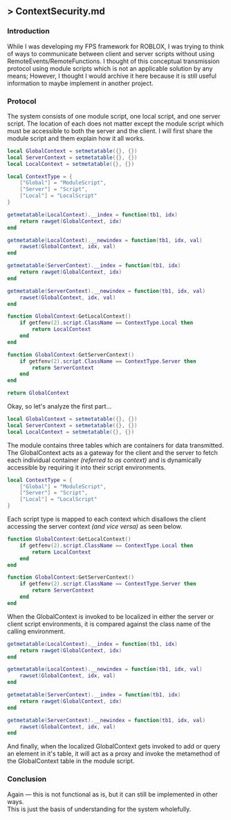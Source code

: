 ## > ContextSecurity.md
### Introduction
While I was developing my FPS framework for ROBLOX, I was trying to think of ways to communicate between client and server scripts without using RemoteEvents/RemoteFunctions. I thought of this conceptual transmission protocol using module scripts which is not an applicable solution by any means; However, I thought I would archive it here because it is still useful information to maybe implement in another project.

### Protocol
The system consists of one module script, one local script, and one server script. The location of each does not matter except the module script which must be accessible to both the server and the client. I will first share the module script and them explain how it all works.

```lua
local GlobalContext = setmetatable({}, {})
local ServerContext = setmetatable({}, {})
local LocalContext = setmetatable({}, {})

local ContextType = {
    ["Global"] = "ModuleScript",
    ["Server"] = "Script",
    ["Local"] = "LocalScript"
}

getmetatable(LocalContext).__index = function(tb1, idx)
    return rawget(GlobalContext, idx)
end

getmetatable(LocalContext).__newindex = function(tb1, idx, val)
    rawset(GlobalContext, idx, val)
end

getmetatable(ServerContext).__index = function(tb1, idx)
    return rawget(GlobalContext, idx)
end

getmetatable(ServerContext).__newindex = function(tb1, idx, val)
    rawset(GlobalContext, idx, val)
end

function GlobalContext:GetLocalContext()
    if getfenv(2).script.ClassName == ContextType.Local then
        return LocalContext
    end
end

function GlobalContext:GetServerContext()
    if getfenv(2).script.ClassName == ContextType.Server then
        return ServerContext
    end
end

return GlobalContext
```

Okay, so let's analyze the first part...
```lua
local GlobalContext = setmetatable({}, {})
local ServerContext = setmetatable({}, {})
local LocalContext = setmetatable({}, {})
```
The module contains three tables which are containers for data transmitted. The GlobalContext acts as a gateway for the client and the server to fetch each individual container *(referred to as context)* and is dynamically accessible by requiring it into their script environments.
```lua
local ContextType = {
    ["Global"] = "ModuleScript",
    ["Server"] = "Script",
    ["Local"] = "LocalScript"
}
```
Each script type is mapped to each context which disallows the client accessing the server context *(and vice versa)* as seen below.
```lua
function GlobalContext:GetLocalContext()
    if getfenv(2).script.ClassName == ContextType.Local then
        return LocalContext
    end
end

function GlobalContext:GetServerContext()
    if getfenv(2).script.ClassName == ContextType.Server then
        return ServerContext
    end
end
```
When the GlobalContext is invoked to be localized in either the server or client script environments, it is compared against the class name of the calling environment.
```lua
getmetatable(LocalContext).__index = function(tb1, idx)
    return rawget(GlobalContext, idx)
end

getmetatable(LocalContext).__newindex = function(tb1, idx, val)
    rawset(GlobalContext, idx, val)
end

getmetatable(ServerContext).__index = function(tb1, idx)
    return rawget(GlobalContext, idx)
end

getmetatable(ServerContext).__newindex = function(tb1, idx, val)
    rawset(GlobalContext, idx, val)
end
```
And finally, when the localized GlobalContext gets invoked to add or query an element in it's table, it will act as a proxy and invoke the metamethod of the GlobalContext table in the module script.</br>

### Conclusion
Again — this is not functional as is, but it can still be implemented in other ways.</br>
This is just the basis of understanding for the system wholefully.
